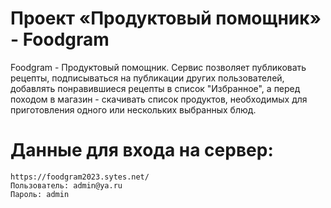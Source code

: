 # Проект «Продуктовый помощник» - Foodgram 
Foodgram - Продуктовый помощник. Сервис позволяет публиковать рецепты, подписываться на публикации других пользователей, добавлять понравившиеся рецепты в список "Избранное", а перед походом в магазин - скачивать список продуктов, необходимых для приготовления одного или нескольких выбранных блюд. 
# Данные для входа на сервер: 
``` 
https://foodgram2023.sytes.net/
Пользователь: admin@ya.ru 
Пароль: admin 
``` 
